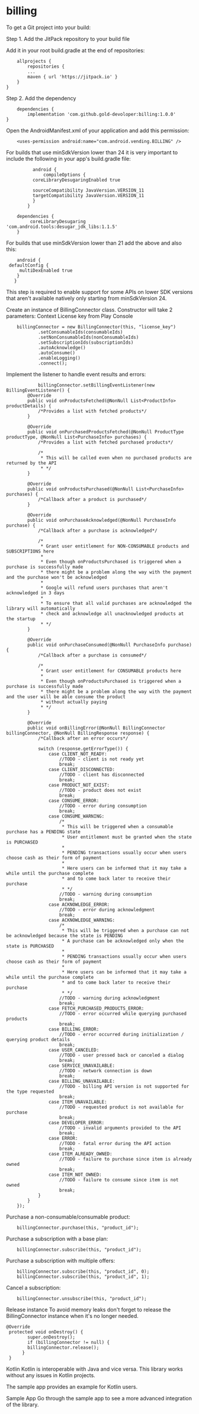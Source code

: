 # billing

To get a Git project into your build:

Step 1. Add the JitPack repository to your build file

Add it in your root build.gradle at the end of repositories:

	    allprojects {
	    	repositories {
		   	...
		   	maven { url 'https://jitpack.io' }
	  	}
   	}
  
Step 2. Add the dependency

     	dependencies {
	        implementation 'com.github.gold-devoloper:billing:1.0.0'
   	}
  
Open the AndroidManifest.xml of your application and add this permission:

        <uses-permission android:name="com.android.vending.BILLING" />
	
	
For builds that use minSdkVersion lower than 24 it is very important to include the following in your app's build.gradle file:

     		  android {
         		  compileOptions {
 	 		  coreLibraryDesugaringEnabled true

  			  sourceCompatibility JavaVersion.VERSION_11
  			  targetCompatibility JavaVersion.VERSION_11
			  }
			}

		dependencies {
 			 coreLibraryDesugaring 'com.android.tools:desugar_jdk_libs:1.1.5'
		}


For builds that use minSdkVersion lower than 21 add the above and also this:

        android {
   	 defaultConfig {
         multiDexEnabled true
        }
       }
	
This step is required to enable support for some APIs on lower SDK versions that aren't available natively only starting from minSdkVersion 24.
	
Create an instance of BillingConnector class. Constructor will take 2 parameters:
Context
License key from Play Console

		billingConnector = new BillingConnector(this, "license_key")
                .setConsumableIds(consumableIds)
                .setNonConsumableIds(nonConsumableIds)
                .setSubscriptionIds(subscriptionIds)
                .autoAcknowledge()
                .autoConsume()
                .enableLogging()
                .connect();
		
Implement the listener to handle event results and errors:

                billingConnector.setBillingEventListener(new BillingEventListener() {
            @Override
            public void onProductsFetched(@NonNull List<ProductInfo> productDetails) {
                /*Provides a list with fetched products*/
            }

            @Override
            public void onPurchasedProductsFetched(@NonNull ProductType productType, @NonNull List<PurchaseInfo> purchases) {
                /*Provides a list with fetched purchased products*/
                
                /*
                 * This will be called even when no purchased products are returned by the API
                 * */
            }

            @Override
            public void onProductsPurchased(@NonNull List<PurchaseInfo> purchases) {
                /*Callback after a product is purchased*/
            }

            @Override
            public void onPurchaseAcknowledged(@NonNull PurchaseInfo purchase) {
                /*Callback after a purchase is acknowledged*/
                
                /*
                 * Grant user entitlement for NON-CONSUMABLE products and SUBSCRIPTIONS here
                 *
                 * Even though onProductsPurchased is triggered when a purchase is successfully made
                 * there might be a problem along the way with the payment and the purchase won't be acknowledged
                 *
                 * Google will refund users purchases that aren't acknowledged in 3 days
                 *
                 * To ensure that all valid purchases are acknowledged the library will automatically
                 * check and acknowledge all unacknowledged products at the startup
                 * */
            }

            @Override
            public void onPurchaseConsumed(@NonNull PurchaseInfo purchase) {
                /*Callback after a purchase is consumed*/
                
                /*
                 * Grant user entitlement for CONSUMABLE products here
                 *
                 * Even though onProductsPurchased is triggered when a purchase is successfully made
                 * there might be a problem along the way with the payment and the user will be able consume the product
                 * without actually paying
                 * */
            }

            @Override
            public void onBillingError(@NonNull BillingConnector billingConnector, @NonNull BillingResponse response) {
                /*Callback after an error occurs*/
                
                switch (response.getErrorType()) {
                    case CLIENT_NOT_READY:
                        //TODO - client is not ready yet
                        break;
                    case CLIENT_DISCONNECTED:
                        //TODO - client has disconnected
                        break;
                    case PRODUCT_NOT_EXIST:
                        //TODO - product does not exist
                        break;
                    case CONSUME_ERROR:
                        //TODO - error during consumption
                        break;
                    case CONSUME_WARNING:
                        /*
                         * This will be triggered when a consumable purchase has a PENDING state
                         * User entitlement must be granted when the state is PURCHASED
                         *
                         * PENDING transactions usually occur when users choose cash as their form of payment
                         *
                         * Here users can be informed that it may take a while until the purchase complete
                         * and to come back later to receive their purchase
                         * */
                        //TODO - warning during consumption
                        break;
                    case ACKNOWLEDGE_ERROR:
                        //TODO - error during acknowledgment
                        break;
                    case ACKNOWLEDGE_WARNING:
                        /*
                         * This will be triggered when a purchase can not be acknowledged because the state is PENDING
                         * A purchase can be acknowledged only when the state is PURCHASED
                         *
                         * PENDING transactions usually occur when users choose cash as their form of payment
                         *
                         * Here users can be informed that it may take a while until the purchase complete
                         * and to come back later to receive their purchase
                         * */
                        //TODO - warning during acknowledgment
                        break;
                    case FETCH_PURCHASED_PRODUCTS_ERROR:
                        //TODO - error occurred while querying purchased products
                        break;
                    case BILLING_ERROR:
                        //TODO - error occurred during initialization / querying product details
                        break;
                    case USER_CANCELED:
                        //TODO - user pressed back or canceled a dialog
                        break;
                    case SERVICE_UNAVAILABLE:
                        //TODO - network connection is down
                        break;
                    case BILLING_UNAVAILABLE:
                        //TODO - billing API version is not supported for the type requested
                        break;
                    case ITEM_UNAVAILABLE:
                        //TODO - requested product is not available for purchase
                        break;
                    case DEVELOPER_ERROR:
                        //TODO - invalid arguments provided to the API
                        break;
                    case ERROR:
                        //TODO - fatal error during the API action
                        break;
                    case ITEM_ALREADY_OWNED:
                        //TODO - failure to purchase since item is already owned
                        break;
                    case ITEM_NOT_OWNED:
                        //TODO - failure to consume since item is not owned
                        break;
                }
            }
        });
	

Purchase a non-consumable/consumable product:

		billingConnector.purchase(this, "product_id");
		
Purchase a subscription with a base plan:

		billingConnector.subscribe(this, "product_id");
		
Purchase a subscription with multiple offers:

		billingConnector.subscribe(this, "product_id", 0);
		billingConnector.subscribe(this, "product_id", 1);
		
Cancel a subscription:

		billingConnector.unsubscribe(this, "product_id");
		
Release instance
To avoid memory leaks don't forget to release the BillingConnector instance when it's no longer needed.
	
	@Override
   	 protected void onDestroy() {
    	    super.onDestroy();
     	    if (billingConnector != null) {
            billingConnector.release();
          }
   	 }
Kotlin
Kotlin is interoperable with Java and vice versa. This library works without any issues in Kotlin projects.

The sample app provides an example for Kotlin users.

Sample App
Go through the sample app to see a more advanced integration of the library.
